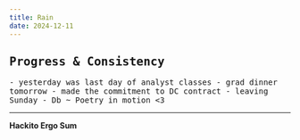 ```yaml
---
title: Rain 
date: 2024-12-11
---
```


## <tt>Progress & Consistency</tt>

<tt>
- yesterday was last day of analyst classes
- grad dinner tomorrow
- made the commitment to DC contract
- leaving Sunday
- Db ~ Poetry in motion <3
</tt>
<hr noshade>
<b>Hackito Ergo Sum</db>

